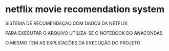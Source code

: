 # netflix movie recomendation system

SISTEMA DE RECOMENDAÇÃO COM DADOS DA NETFLIX

PARA EXECUTAR O ARQUIVO UTILIZA-SE O NOTEBOOK DO ANACONDAS

O MESMO TEM AS EXPLICAÇÕES DA EXECUÇÃO DO PROJETO
